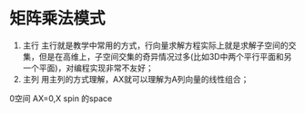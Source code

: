 # 矩阵乘法模式
1. 主行
主行就是教学中常用的方式，行向量求解方程实际上就是求解子空间的交集，但是在高维上，子空间交集的奇异情况过多(比如3D中两个平行平面和另一个平面)，对编程实现非常不友好；
2. 主列
用主列的方式理解，AX就可以理解为A列向量的线性组合；

0空间 AX=0,X spin 的space